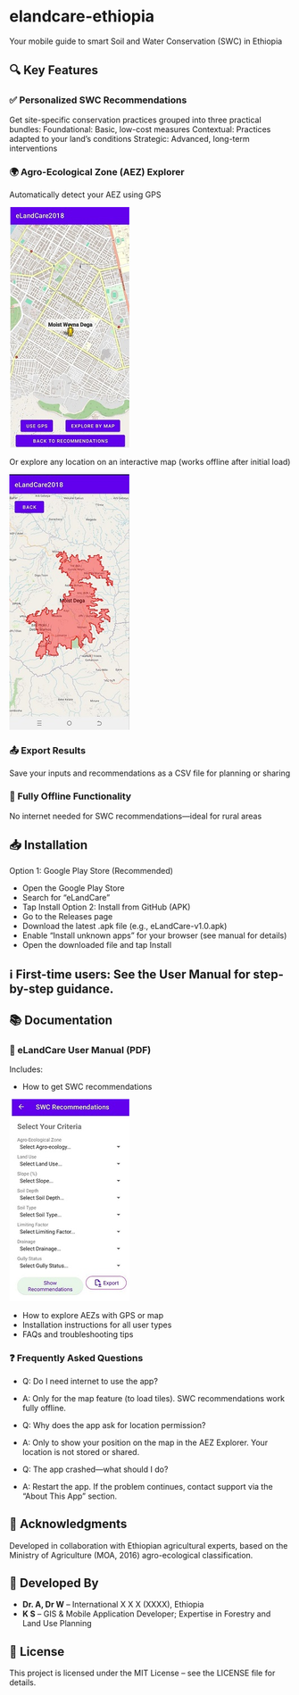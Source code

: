 # elandcare-ethiopia
Your mobile guide to smart Soil and Water Conservation (SWC) in Ethiopia

## 🔍 Key Features
### ✅ Personalized SWC Recommendations
Get site-specific conservation practices grouped into three practical bundles:
Foundational: Basic, low-cost measures
Contextual: Practices adapted to your land’s conditions
Strategic: Advanced, long-term interventions
### 🌍 Agro-Ecological Zone (AEZ) Explorer
Automatically detect your AEZ using GPS

![Figure A: AEZ detected via GPS](docs/figures/EGPSLoc.jpg)

Or explore any location on an interactive map (works offline after initial load)

![Figure A: AEZ detected by user on a map](docs/figures/FSearchAEL.jpg)

### 📤 Export Results
Save your inputs and recommendations as a CSV file for planning or sharing
### 📱 Fully Offline Functionality
No internet needed for SWC recommendations—ideal for rural areas
## 📥 Installation
Option 1: Google Play Store (Recommended)
- Open the Google Play Store
- Search for “eLandCare”
- Tap Install
Option 2: Install from GitHub (APK)
- Go to the Releases page
- Download the latest .apk file (e.g., eLandCare-v1.0.apk)
- Enable “Install unknown apps” for your browser (see manual for details)
- Open the downloaded file and tap Install
## ℹ️ First-time users: See the User Manual for step-by-step guidance. 

## 📚 Documentation
### 📄 eLandCare User Manual (PDF)
Includes:
- How to get SWC recommendations

![Figure A: AEZ detected via GPS](docs/figures/CCriteria.jpg)

- How to explore AEZs with GPS or map
- Installation instructions for all user types
- FAQs and troubleshooting tips
### ❓ Frequently Asked Questions
- Q: Do I need internet to use the app?
- A: Only for the map feature (to load tiles). SWC recommendations work fully offline.

- Q: Why does the app ask for location permission?
- A: Only to show your position on the map in the AEZ Explorer. Your location is not stored or shared.

- Q: The app crashed—what should I do?
- A: Restart the app. If the problem continues, contact support via the “About This App” section.

## 🤝 Acknowledgments
Developed in collaboration with Ethiopian agricultural experts, based on the Ministry of Agriculture (MOA, 2016) agro-ecological classification.
## 🤝 Developed By
- **Dr. A, Dr W** – International X X X (XXXX), Ethiopia  
- **K S** – GIS & Mobile Application Developer; Expertise in Forestry and Land Use Planning
## 📄 License
This project is licensed under the MIT License – see the LICENSE file for details.
